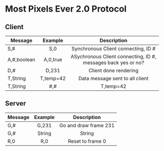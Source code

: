 # Most Pixels Ever 2.0 Protocol


## Client


| Message       | Example       |  Description    |
| ------------- |:-------------:|  :-------------:| 
| S,#           | S,0           |  Synchronous Client connecting, ID # | 
| A,#,boolean   | A,0,true      |  ASychronous Client connecting, ID #, messages back yes or no? |
| D,#           | D,231         |  Client done rendering |
| T,String      | T,temp=42     |  Data message sent to all client |
| T,String|#,#  | T,temp=42|0,1 |  Data message, which clients to send to |

## Server

| Message           | Example                 |  Description           |
| ----------------- |:-----------------------:|  :--------------------:| 
| G,#               | G,231                   |  Go and draw frame 231 | 
| G,#|String|String | G,231|message0|message1 |  Go and draw frame 231 with these messages | 
| R,0               | R,0                     |  Reset to frame 0 |

 

